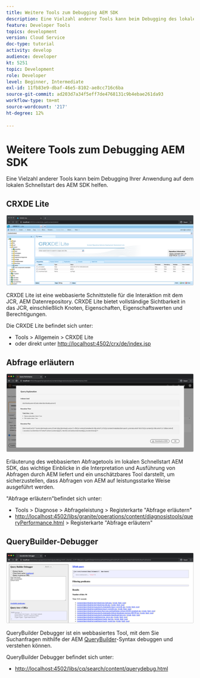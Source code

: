 ```yaml
---
title: Weitere Tools zum Debugging AEM SDK
description: Eine Vielzahl anderer Tools kann beim Debugging des lokalen Schnellstarts des AEM SDK helfen.
feature: Developer Tools
topics: development
version: Cloud Service
doc-type: tutorial
activity: develop
audience: developer
kt: 5251
topic: Development
role: Developer
level: Beginner, Intermediate
exl-id: 11fb83e9-dbaf-46e5-8102-ae8cc716c6ba
source-git-commit: ad203d7a34f5eff7de4768131c9b4ebae261da93
workflow-type: tm+mt
source-wordcount: '217'
ht-degree: 12%

---
```


# Weitere Tools zum Debugging AEM SDK

Eine Vielzahl anderer Tools kann beim Debugging Ihrer Anwendung auf dem lokalen Schnellstart des AEM SDK helfen.

## CRXDE Lite

![CRXDE Lite](./assets/other-tools/crxde-lite.png)

CRXDE Lite ist eine webbasierte Schnittstelle für die Interaktion mit dem JCR, AEM Datenrepository. CRXDE Lite bietet vollständige Sichtbarkeit in das JCR, einschließlich Knoten, Eigenschaften, Eigenschaftswerten und Berechtigungen.

Die CRXDE Lite befindet sich unter:

+ Tools > Allgemein > CRXDE Lite
+ oder direkt unter [http://localhost:4502/crx/de/index.jsp](http://localhost:4502/crx/de/index.jsp)

## Abfrage erläutern

![Abfrage erläutern](./assets/other-tools/explain-query.png)

Erläuterung des webbasierten Abfragetools im lokalen Schnellstart AEM SDK, das wichtige Einblicke in die Interpretation und Ausführung von Abfragen durch AEM liefert und ein unschätzbares Tool darstellt, um sicherzustellen, dass Abfragen von AEM auf leistungsstarke Weise ausgeführt werden.

&quot;Abfrage erläutern&quot;befindet sich unter:

+ Tools > Diagnose > Abfrageleistung > Registerkarte &quot;Abfrage erläutern&quot;
+ [http://localhost:4502/libs/granite/operations/content/diagnosistools/queryPerformance.html](http://localhost:4502/libs/granite/operations/content/diagnosistools/queryPerformance.html)  > Registerkarte &quot;Abfrage erläutern&quot;

## QueryBuilder-Debugger

![QueryBuilder-Debugger](./assets/other-tools/query-debugger.png)

QueryBuilder Debugger ist ein webbasiertes Tool, mit dem Sie Suchanfragen mithilfe der AEM [QueryBuilder](https://experienceleague.adobe.com/docs/experience-manager-65/developing/platform/query-builder/querybuilder-api.html)-Syntax debuggen und verstehen können.

QueryBuilder Debugger befindet sich unter:

+ [http://localhost:4502/libs/cq/search/content/querydebug.html](http://localhost:4502/libs/cq/search/content/querydebug.html)
